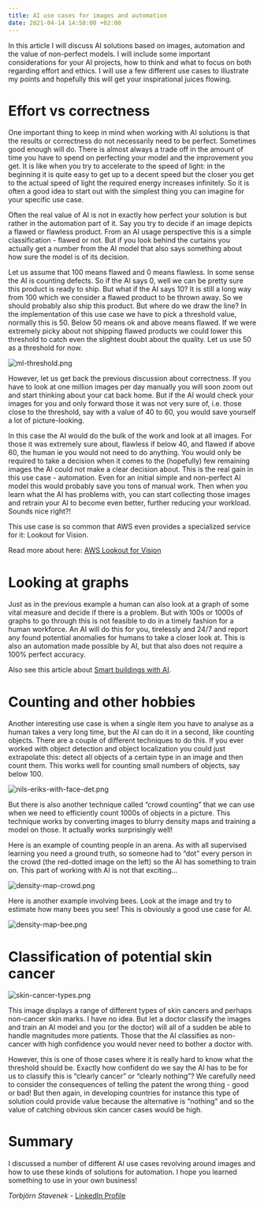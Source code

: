 ```yaml
---
title: AI use cases for images and automation
date: 2021-04-14 14:58:00 +02:00
---
```


In this article I will discuss AI solutions based on images, automation and the value of non-perfect models. I will include some important considerations for your AI projects, how to think and what to focus on both regarding effort and ethics. I will use a few different use cases to illustrate my points and hopefully this will get your inspirational juices flowing. 

# Effort vs correctness

One important thing to keep in mind when working with AI solutions is that the results or correctness do not necessarily need to be perfect. Sometimes good enough will do. There is almost always a trade off in the amount of time you have to spend on perfecting your model and the improvement you get. It is like when you try to accelerate to the speed of light: in the beginning it is quite easy to get up to a decent speed but the closer you get to the actual speed of light the required energy increases infinitely. So it is often a good idea to start out with the simplest thing you can imagine for your specific use case. 

Often the real value of AI is not in exactly how perfect your solution is but rather in the automation part of it. Say you try to decide if an image depicts a flawed or flawless product. From an AI usage perspective this is a simple classification - flawed or not. But if you look behind the curtains you actually get a number from the AI model that also says something about how sure the model is of its decision. 

Let us assume that 100 means flawed and 0 means flawless. In some sense the AI is counting defects. So if the AI says 0, well we can be pretty sure this product is ready to ship. But what if the AI says 10? It is still a long way from 100 which we consider a flawed product to be thrown away. So we should probably also ship this product. But where do we draw the line? In the implementation of this use case we have to pick a threshold value, normally this is 50. Below 50 means ok and above means flawed. If we were extremely picky about not shipping flawed products we could lower this threshold to catch even the slightest doubt about the quality. Let us use 50 as a threshold for now.

![ml-threshold.png](/uploads/ml-threshold.png)

However, let us get back the previous discussion about correctness. If you have to look at one million images per day manually you will soon zoom out and start thinking about your cat back home. But if the AI would check your images for you and only forward those it was not very sure of, i.e. those close to the threshold, say with a value of 40 to 60, you would save yourself a lot of picture-looking.

In this case the AI would do the bulk of the work and look at all images. For those it was extremely sure about, flawless if  below 40, and flawed if above 60, the human ie you would not need to do anything. You would only be required to take a decision when it comes to the (hopefully) few remaining images the AI could not make a clear decision about. This is the real gain in this use case - automation. Even for an initial simple and non-perfect AI model this would probably save you tons of manual work. Then when you learn what the AI has problems with, you can start collecting those images and retrain your AI to become even better, further reducing your workload. Sounds nice right?!

This use case is so common that AWS even provides a specialized service for it: Lookout for Vision. 

Read more about here: [AWS Lookout for Vision](http://praktisk.ai/posts/aws-lookout-for-vision-goes-ga/)


# Looking at graphs

Just as in the previous example a human can also look at a graph of some vital measure and decide if there is a problem. But with 100s or 1000s of graphs to go through this is not feasible to do in a timely fashion for a human workforce. An AI will do this for you, tirelessly and 24/7 and report any found potential anomalies for humans to take a closer look at. This is also an automation made possible by AI, but that also does not require a 100% perfect accuracy.

Also see this article about [Smart buildings with AI](https://praktisk.ai/posts/smart-buildings-with-ai/).



# Counting and other hobbies

Another interesting use case is when a single item you have to analyse as a human takes a very long time, but the AI can do it in a second, like counting objects. There are a couple of different techniques to do this. If you ever worked with object detection and object localization you could just extrapolate this: detect all objects of a certain type in an image and then count them. This works well for counting small numbers of objects, say below 100. 

![nils-eriks-with-face-det.png](/uploads/nils-eriks-with-face-det.png)


But there is also another technique called “crowd counting” that we can use when we need to efficiently count 1000s of objects in a picture. This technique works by converting images to blurry density maps and training a model on those. It actually works surprisingly well!


Here is an example of counting people in an arena. As with all supervised learning you need a ground truth, so someone had to “dot” every person in the crowd (the red-dotted image on the left) so the AI has something to train on. This part of working with AI is not that exciting…

![density-map-crowd.png](/uploads/density-map-crowd.png)

 



Here is another example involving bees. Look at the image and try to estimate how many bees you see! This is obviously a good use case for AI.

![density-map-bee.png](/uploads/density-map-bee.png)




# Classification of potential skin cancer

![skin-cancer-types.png](/uploads/skin-cancer-types.png)

This image displays a range of different types of skin cancers and perhaps non-cancer skin marks. I have no idea. But let a doctor classify the images and train an AI model and you (or the doctor) will all of a sudden be able to handle magnitudes more patients. Those that the AI classifies as non-cancer with high confidence you would never need to bother a doctor with. 

However, this is one of those cases where it is really hard to know what the threshold should be. Exactly how confident do we say the AI has to be for us to classify this is “clearly cancer” or “clearly nothing”? We carefully need to consider the consequences of telling the patent the wrong thing - good or bad! 
But then again, in developing countries for instance this type of solution could provide value because the alternative is “nothing” and so the value of catching obvious skin cancer cases would be high. 




# Summary

I discussed a number of different AI use cases revolving around images and how to use these kinds of solutions for automation. I hope you learned something to use in your own business! 




*Torbjörn Stavenek* - 
[LinkedIn Profile](https://www.linkedin.com/in/tstavenek/)